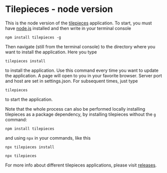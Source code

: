 # Tilepieces - node version
This is the node version of the [tilepieces](https://tilepieces.net) application.
To start, you must have [node.js](https://node.js) installed and then write in your terminal console
```
npm install tilepieces -g
```
Then navigate (still from the terminal console) to the directory where you want to install the application.
Here you type
```
tilepieces install
```
to install the application. Use this command every time you want to update the application.
A page will open to you in your favorite browser.
Server port and host are set in settings.json.
For subsequent times, just type
```
tilepieces
```
to start the application.

Note that the whole process can also be performed locally installing tilepieces as a package dependency, by installing tilepieces without the
`g` command:
```
npm install tilepieces
```
and using `npx` in your commands, like this
```
npx tilepieces install
```
```
npx tilepieces
```
For more info about different tilepieces applications, please visit [releases](https://tilepieces.net/releases.html).

